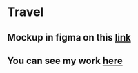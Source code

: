 # Travel
## Mockup in figma on this [link](https://www.figma.com/file/6fnCipIV2hjxeXBEfzb5uy/Travel-(Copy))
## You can see my work [here](https://mykhailo-bondarenko.github.io/travel/)
